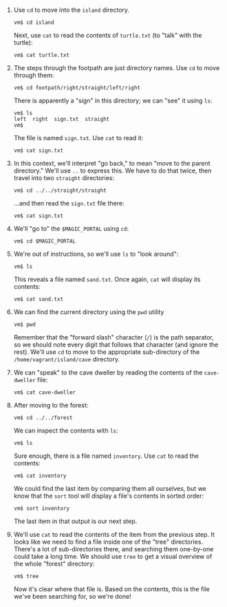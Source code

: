 1. Use `cd` to move into the `island` directory.

       vm$ cd island

   Next, use `cat` to read the contents of `turtle.txt` (to "talk" with the
   turtle):

       vm$ cat turtle.txt

2. The steps through the footpath are just directory names. Use `cd` to move
   through them:

       vm$ cd footpath/right/straight/left/right

   There is apparently a "sign" in this directory; we can "see" it using `ls`:

       vm$ ls
       left  right  sign.txt  straight
       vm$

   The file is named `sign.txt`. Use `cat` to read it:

       vm$ cat sign.txt

3. In this context, we'll interpret "go back," to mean "move to the parent
   directory." We'll use `..` to express this. We have to do that twice, then
   travel into two `straight` directories:

       vm$ cd ../../straight/straight

   ...and then read the `sign.txt` file there:

       vm$ cat sign.txt

3. We'll "go to" the `$MAGIC_PORTAL` using `cd`:

       vm$ cd $MAGIC_PORTAL

4. We're out of instructions, so we'll use `ls` to "look around":

       vm$ ls

   This reveals a file named `sand.txt`. Once again, `cat` will display its
   contents:

       vm$ cat sand.txt

5. We can find the current directory using the `pwd` utility

       vm$ pwd

   Remember that the "forward slash" character (`/`) is the path separator,
   so we should note every digit that follows that character (and ignore the
   rest). We'll use `cd` to move to the appropriate sub-directory of the
   `/home/vagrant/island/cave` directory.

6. We can "speak" to the cave dweller by reading the contents of the
   `cave-dweller` file:

       vm$ cat cave-dweller

7. After moving to the forest:

       vm$ cd ../../forest

   We can inspect the contents with `ls`:

       vm$ ls

   Sure enough, there is a file named `inventory`. Use `cat` to read the
   contents:

       vm$ cat inventory

   We could find the last item by comparing them all ourselves, but we know
   that the `sort` tool will display a file's contents in sorted order:

       vm$ sort inventory

   The last item in that output is our next step.

8. We'll use `cat` to read the contents of the item from the previous step.
   It looks like we need to find a file inside one of the "tree" directories.
   There's a lot of sub-directories there, and searching them one-by-one could
   take a long time. We should use `tree` to get a visual overview of the whole
   "forest" directory:

       vm$ tree

   Now it's clear where that file is. Based on the contents, this is the file
   we've been searching for, so we're done!
